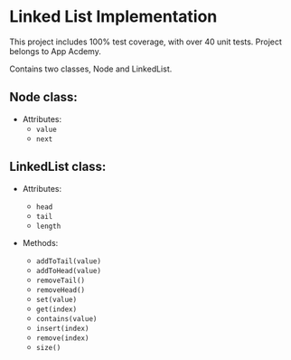 # Linked List Implementation
This project includes 100% test coverage, with over 40 unit tests. Project belongs to App Acdemy.

Contains two classes, Node and LinkedList. 

 ## Node class:
  - Attributes:  
     - `value`
     - `next`
   
 ## LinkedList class:
  - Attributes:
    - `head`
    - `tail` 
    - `length` 
    
  - Methods:
  
    - `addToTail(value)`
    - `addToHead(value)`
    - `removeTail()`
    - `removeHead()`
    - `set(value)`
    - `get(index)`
    - `contains(value)`
    - `insert(index)`
    - `remove(index)`
    - `size()`
